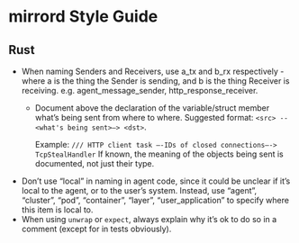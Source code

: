 # mirrord Style Guide

## Rust

- When naming Senders and Receivers, use a_tx and b_rx respectively - where a is the thing the Sender is sending, and b is the thing Receiver is receiving. e.g. agent_message_sender, http_response_receiver.
    - Document above the declaration of the variable/struct member what’s being sent from where to where. Suggested format:
      `<src> --<what's being sent>—> <dst>`.

      Example:
      `/// HTTP client task —-IDs of closed connections—-> TcpStealHandler`
      If known, the meaning of the objects being sent is documented, not just their type.
- Don’t use “local” in naming in agent code, since it could be unclear if it’s local to the agent, or to the user’s system. Instead, use “agent”, “cluster”, “pod”, “container”, “layer”, “user_application” to specify where this item is local to.
- When using `unwrap` or `expect`, always explain why it’s ok to do so in a comment (except for in tests obviously).